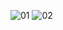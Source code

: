 ![01](https://user-images.githubusercontent.com/104547210/196383235-5c8135cc-ccd8-4d64-828e-dfd34b48bb13.PNG)
![02](https://user-images.githubusercontent.com/104547210/196383298-01f29efb-fb70-4571-a621-c36b27a3586f.PNG)

